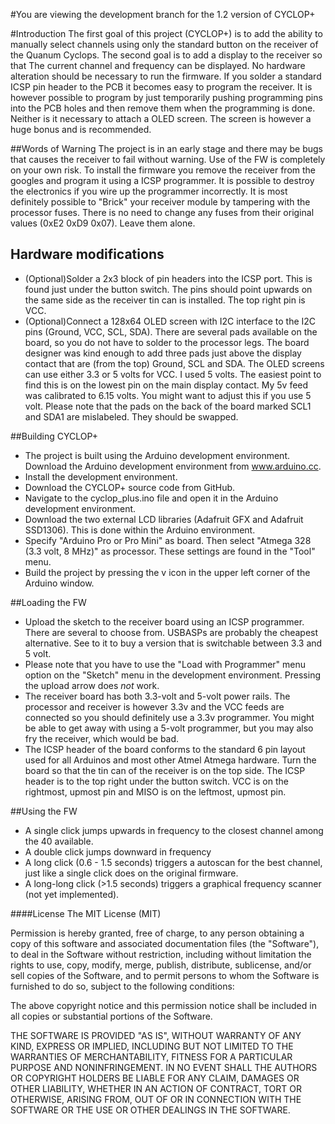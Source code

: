 #You are viewing the development branch for the 1.2 version of CYCLOP+

#Introduction
The first goal of this project (CYCLOP+) is to add the ability to manually select channels using only the standard button on the receiver of the Quanum Cyclops.
The second goal is to add a display to the receiver so that The current channel and frequency can be displayed.
No hardware alteration should be necessary to run the firmware. If you solder a standard ICSP pin header to the PCB it becomes easy to program the receiver. It is however possible to program by just temporarily pushing programming pins into the PCB holes and then remove them when the programming is done. Neither is it necessary to attach a OLED screen. The screen is however a huge bonus and is recommended.

##Words of Warning
The project is in an early stage and there may be bugs that causes the receiver to fail without warning. Use of the FW is completely on your own risk.
To install the firmware you remove the receiver from the googles and program it using a ICSP programmer. It is possible to destroy the electronics if you wire up the programmer incorrectly.
It is most definitely possible to "Brick" your receiver module by tampering with the processor fuses. There is no need to change any fuses from their original values (0xE2 0xD9 0x07). Leave them alone.

## Hardware modifications
- (Optional)Solder a 2x3 block of pin headers into the ICSP port. This is found just under the button switch. The pins should point upwards on the same side as the receiver tin can is installed. The top right pin is VCC.
- (Optional)Connect a 128x64 OLED screen with I2C interface to the I2C pins (Ground, VCC, SCL, SDA). There are several pads available on the board, so you do not have to solder to the processor legs. The board designer was kind enough to add three pads just above the display contact that are (from the top) Ground, SCL and SDA. The OLED screens can use either 3.3 or 5 volts for VCC. I used 5 volts. The easiest point to find this is on the lowest pin on the main display contact. My 5v feed was calibrated to 6.15 volts. You might want to adjust this if you use 5 volt. Please note that the pads on the back of the board marked SCL1 and SDA1 are mislabeled. They should be swapped. 

##Building CYCLOP+
- The project is built using the Arduino development environment. Download the Arduino development environment from www.arduino.cc.
- Install the development environment.
- Download the CYCLOP+ source code from GitHub.
- Navigate to the cyclop_plus.ino file and open it in the Arduino development environment.
- Download the two external LCD libraries (Adafruit GFX and Adafruit SSD1306). This is done within the Arduino environment. 
- Specify "Arduino Pro or Pro Mini" as board. Then select "Atmega 328 (3.3 volt, 8 MHz)" as processor. These settings are found in the "Tool" menu.
- Build the project by pressing the v icon in the upper left corner of the Arduino window.

##Loading the FW
- Upload the sketch to the receiver board using an ICSP programmer. There are several to choose from. USBASPs are probably the cheapest alternative. See to it to buy a version that is switchable between 3.3 and 5 volt.
- Please note that you have to use the "Load with Programmer" menu option on the "Sketch" menu in the development environment. Pressing the upload arrow does _not_ work.
- The receiver board has both 3.3-volt and 5-volt power rails. The processor and receiver is however 3.3v and the VCC feeds are connected so you should definitely use a 3.3v programmer. You might be able to get away with using a 5-volt programmer, but you may also fry the receiver, which would be bad.
- The ICSP header of the board conforms to the standard 6 pin layout used for all Arduinos and most other Atmel Atmega hardware. Turn the board so that the tin can of the receiver is on the top side. The ICSP header is to the top right under the button switch. VCC is on the rightmost, upmost pin and MISO is on the leftmost, upmost pin.

##Using the FW
- A single click jumps upwards in frequency to the closest channel among the 40 available.
- A double click jumps downward in frequency
- A long click (0.6 - 1.5 seconds) triggers a autoscan for the best channel, just like a single click does on the original firmware.
- A long-long click (>1.5 seconds) triggers a graphical frequency scanner (not yet implemented).

####License
The MIT License (MIT)

Permission is hereby granted, free of charge, to any person obtaining a copy
of this software and associated documentation files (the "Software"), to deal
in the Software without restriction, including without limitation the rights
to use, copy, modify, merge, publish, distribute, sublicense, and/or sell
copies of the Software, and to permit persons to whom the Software is
furnished to do so, subject to the following conditions:

The above copyright notice and this permission notice shall be included in all
copies or substantial portions of the Software.

THE SOFTWARE IS PROVIDED "AS IS", WITHOUT WARRANTY OF ANY KIND, EXPRESS OR
IMPLIED, INCLUDING BUT NOT LIMITED TO THE WARRANTIES OF MERCHANTABILITY,
FITNESS FOR A PARTICULAR PURPOSE AND NONINFRINGEMENT. IN NO EVENT SHALL THE
AUTHORS OR COPYRIGHT HOLDERS BE LIABLE FOR ANY CLAIM, DAMAGES OR OTHER
LIABILITY, WHETHER IN AN ACTION OF CONTRACT, TORT OR OTHERWISE, ARISING FROM,
OUT OF OR IN CONNECTION WITH THE SOFTWARE OR THE USE OR OTHER DEALINGS IN THE
SOFTWARE.
